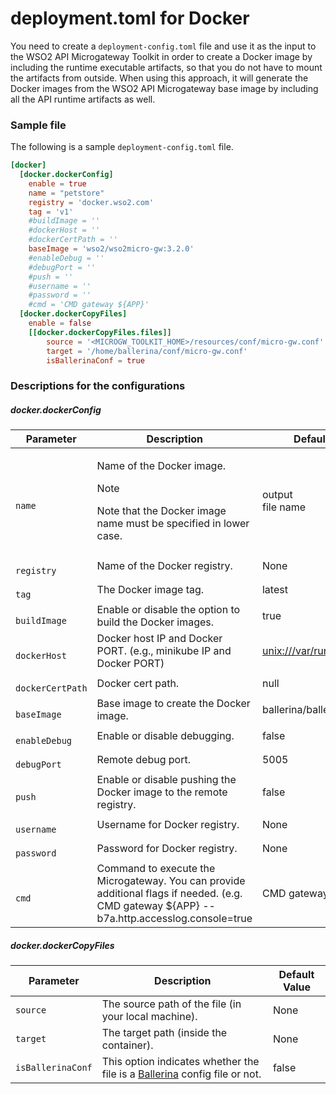 # deployment.toml for Docker

You need to create a `deployment-config.toml` file and use it as the input to the WSO2 API Microgateway Toolkit in order to create a Docker image by including the runtime executable artifacts, so that you do not have to mount the artifacts from outside. When using this approach, it will generate the Docker images from the WSO2 API Microgateway base image by including all the API runtime artifacts as well.

### Sample file

The following is a sample `deployment-config.toml` file.

``` toml
[docker]
  [docker.dockerConfig]
    enable = true
    name = "petstore"
    registry = 'docker.wso2.com'
    tag = 'v1'
    #buildImage = ''
    #dockerHost = ''
    #dockerCertPath = ''
    baseImage = 'wso2/wso2micro-gw:3.2.0'
    #enableDebug = ''
    #debugPort = ''
    #push = ''
    #username = ''
    #password = ''
    #cmd = 'CMD gateway ${APP}'
  [docker.dockerCopyFiles]
    enable = false
    [[docker.dockerCopyFiles.files]]
        source = '<MICROGW_TOOLKIT_HOME>/resources/conf/micro-gw.conf'
        target = '/home/ballerina/conf/micro-gw.conf'
        isBallerinaConf = true
```

### Descriptions for the configurations

##### docker.dockerConfig

<table>
<thead>
<tr class="header">
<th style="width: 20%">Parameter</th>
<th style="width: 55%">Description</th>
<th style="width: 25%">Default Value</th>
</tr>
</thead>
<tbody>
<tr>
<td><code>             name            </code></td>
<td><div class="content-wrapper">
<p>Name of the Docker image.</p>
<div class="admonition note">
<p class="admonition-title">Note</p>
<p>Note that the Docker image name must be specified in lower case.</p>
</div>
<td>
output <code>             .jar            </code> file name
</td>
</tr>
<tr>
<td><code>             registry            </code></td>
<td>Name of the Docker registry.</td>
<td>None</td>
</tr>
<tr>
<td><code>             tag            </code></td>
<td>The Docker image tag.</td>
<td>latest</td>
</tr>
<tr>
<td><code>             buildImage            </code></td>
<td>Enable or disable the option to build the Docker images.</td>
<td>true</td>
</tr>
<tr>
<td><code>             dockerHost            </code></td>
<td>Docker host IP and Docker PORT. (e.g., minikube IP and Docker PORT)</td>
<td><a href="unix://docs.wso2.com/var/run/docker.sock">unix:///var/run/docker.sock</a></td>
</tr>
<tr>
<td><code>             dockerCertPath            </code></td>
<td>Docker cert path.</td>
<td>null</td>
</tr>
<tr>
<td><code>             baseImage            </code></td>
<td>Base image to create the Docker image.</td>
<td>ballerina/ballerina:latest</td>
</tr>
<tr>
<td><code>             enableDebug            </code></td>
<td>Enable or disable debugging.</td>
<td>false</td>
</tr>
<tr">
<td><code>             debugPort            </code></td>
<td>Remote debug port.</td>
<td>5005</td>
</tr>
<tr>
<td><code>             push            </code></td>
<td>Enable or disable pushing the Docker image to the remote registry.</td>
<td>false</td>
</tr>
<tr>
<td><code>             username            </code></td>
<td>Username for Docker registry.</td>
<td>None</td>
</tr>
<tr >
<td><code>             password            </code></td>
<td>Password for Docker registry.</td>
<td>None</td>
</tr>
<tr >
<td><code>             cmd            </code></td>
<td>Command to execute the Microgateway. You can provide additional flags if needed. (e.g. CMD gateway ${APP} --b7a.http.accesslog.console=true</td>
<td>CMD gateway ${APP})</td>
</tr>
</tbody>
</table>

##### docker.dockerCopyFiles

| Parameter                                  | Description                                                                                       | Default Value |
|--------------------------------------------|---------------------------------------------------------------------------------------------------|---------------|
| `source` | The source path of the file (in your local machine).                                              | None          |
| `target` | The target path (inside the container).                                                           | None          |
| `isBallerinaConf` | This option indicates whether the file is a [Ballerina](https://ballerina.io) config file or not. | false         |

